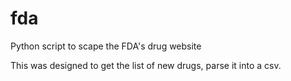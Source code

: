 # fda
Python script to scape the FDA's drug website

This was designed to get the list of new drugs, parse it into a csv.
